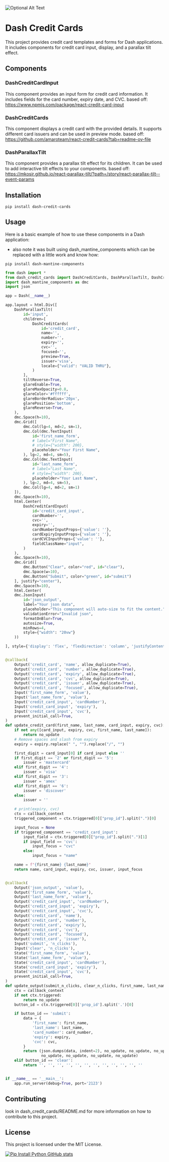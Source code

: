 ![Optional Alt Text](assets/github/example_dash_cards.gif)

# Dash Credit Cards

This project provides credit card templates and forms for Dash applications. It includes components for credit card input, display, and a parallax tilt effect.

## Components

### DashCreditCardInput

This component provides an input form for credit card information. It includes fields for the card number, expiry date, and CVC.
based off: https://www.npmjs.com/package/react-credit-card-input

### DashCreditCards

This component displays a credit card with the provided details. It supports different card issuers and can be used in preview mode.
based off: https://github.com/amaroteam/react-credit-cards?tab=readme-ov-file
### DashParallaxTilt

This component provides a parallax tilt effect for its children. It can be used to add interactive tilt effects to your components.
based off: https://mkosir.github.io/react-parallax-tilt/?path=/story/react-parallax-tilt--event-params

## Installation

```pip install dash-credit-cards```

## Usage

Here is a basic example of how to use these components in a Dash application:
- also note it was built using dash_mantine_components which can be replaced with a little work and know how: 

```pip install dash-mantine-components```
```python
from dash import *
from dash_credit_cards import DashCreditCards, DashParallaxTilt, DashCreditCardInput
import dash_mantine_components as dmc
import json

app = Dash(__name__)

app.layout = html.Div([
    DashParallaxTilt(
        id='input',
        children=[
            DashCreditCards(
                id='credit_card',
                name='',
                number='',
                expiry='',
                cvc='',
                focused='',
                preview=True,
                issuer='visa',
                locale={"valid": "VALID THRU"},
            )
        ],
        tiltReverse=True,
        glareEnable=True,
        glareMaxOpacity=0.8,
        glareColor='#ffffff',
        glareBorderRadius='20px',
        glarePosition='bottom',
        glareReverse=True,
    ),
    dmc.Space(h=10),
    dmc.Grid([
        dmc.Col(lg=4, md=2, sm=1),
        dmc.Col(dmc.TextInput(
            id='first_name_form',
            # label="First Name",
            # style={"width": 200},
            placeholder="Your First Name",
        ), lg=2, md=4, sm=5),
        dmc.Col(dmc.TextInput(
            id='last_name_form',
            # label="Last Name",
            # style={"width": 200},
            placeholder="Your Last Name",
        ), lg=2, md=4, sm=5),
        dmc.Col(lg=4, md=2, sm=1)
    ]),
    dmc.Space(h=10),
    html.Center(
        DashCreditCardInput(
            id='credit_card_input',
            cardNumber='',
            cvc='',
            expiry='',
            cardNumberInputProps={'value': ''},
            cardExpiryInputProps={'value': ''},
            cardCVCInputProps={'value': ''},
            fieldClassName="input",
        )
    ),
    dmc.Space(h=10),
    dmc.Grid([
        dmc.Button("Clear", color="red", id="clear"),
        dmc.Space(w=10),
        dmc.Button("Submit", color="green", id="submit")
    ], justify="center"),
    dmc.Space(h=10),
    html.Center(
    dmc.JsonInput(
        id='json_output',
        label="Your json data",
        placeholder="This component will auto-size to fit the content.",
        validationError="Invalid json",
        formatOnBlur=True,
        autosize=True,
        minRows=4,
        style={"width": "20vw"}
    ))

], style={'display': 'flex', 'flexDirection': 'column', 'justifyContent': 'center', 'height': '100vh'})


@callback(
    Output('credit_card', 'name', allow_duplicate=True),
    Output('credit_card', 'number', allow_duplicate=True),
    Output('credit_card', 'expiry', allow_duplicate=True),
    Output('credit_card', 'cvc', allow_duplicate=True),
    Output('credit_card', 'issuer', allow_duplicate=True),
    Output('credit_card', 'focused', allow_duplicate=True),
    Input('first_name_form', 'value'),
    Input('last_name_form', 'value'),
    Input('credit_card_input', 'cardNumber'),
    Input('credit_card_input', 'expiry'),
    Input('credit_card_input', 'cvc'),
    prevent_initial_call=True,
)
def update_credit_card(first_name, last_name, card_input, expiry, cvc):
    if not any([card_input, expiry, cvc, first_name, last_name]):
        return no_update
    # Remove spaces and slash from expiry
    expiry = expiry.replace(" ", "").replace("/", "")

    first_digit = card_input[0] if card_input else ''
    if first_digit == '2' or first_digit == '5':
        issuer = 'mastercard'
    elif first_digit == '4':
        issuer = 'visa'
    elif first_digit == '3':
        issuer = 'amex'
    elif first_digit == '6':
        issuer = 'discover'
    else:
        issuer = ''

    # print(expiry, cvc)
    ctx = callback_context
    triggered_component = ctx.triggered[0]["prop_id"].split(".")[0]

    input_focus = None
    if triggered_component == 'credit_card_input':
        input_field = ctx.triggered[0]["prop_id"].split(".")[1]
        if input_field == 'cvc':
            input_focus = "cvc"
        else:
            input_focus = "name"

    name = f"{first_name} {last_name}"
    return name, card_input, expiry, cvc, issuer, input_focus


@callback(
    Output('json_output', 'value'),
    Output('first_name_form', 'value'),
    Output('last_name_form', 'value'),
    Output('credit_card_input', 'cardNumber'),
    Output('credit_card_input', 'expiry'),
    Output('credit_card_input', 'cvc'),
    Output('credit_card', 'name'),
    Output('credit_card', 'number'),
    Output('credit_card', 'expiry'),
    Output('credit_card', 'cvc'),
    Output('credit_card', 'focused'),
    Output('credit_card', 'issuer'),
    Input('submit', 'n_clicks'),
    Input('clear', 'n_clicks'),
    State('first_name_form', 'value'),
    State('last_name_form', 'value'),
    State('credit_card_input', 'cardNumber'),
    State('credit_card_input', 'expiry'),
    State('credit_card_input', 'cvc'),
    prevent_initial_call=True,
)
def update_output(submit_n_clicks, clear_n_clicks, first_name, last_name, card_number, expiry, cvc):
    ctx = callback_context
    if not ctx.triggered:
        return no_update
    button_id = ctx.triggered[0]['prop_id'].split('.')[0]

    if button_id == 'submit':
        data = {
            'first_name': first_name,
            'last_name': last_name,
            'card_number': card_number,
            'expiry': expiry,
            'cvc': cvc,
        }
        return (json.dumps(data, indent=2), no_update, no_update, no_update, no_update, no_update, no_update, no_update,
                no_update, no_update, no_update, no_update)
    elif button_id == 'clear':
        return '', '', '', '', '', '', '', '', '', '', '', ''


if __name__ == '__main__':
    app.run_server(debug=True, port='2123')
```

## Contributing
look in dash_credit_cards/README.md for more information on how to contribute to this project.

## License
This project is licensed under the MIT License.

[![Pip Install Python GitHub stats](https://github-readme-stats.vercel.app/api?username=pip-install-python&show_icons=true&theme=radical)](https://github.com/pip-install-python)